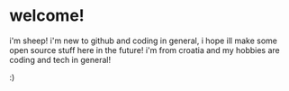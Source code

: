 # welcome!
i'm sheep! i'm new to github and coding in general, i hope ill make some open source stuff here in the future!
i'm from croatia and my hobbies are coding and tech in general!

:) 
